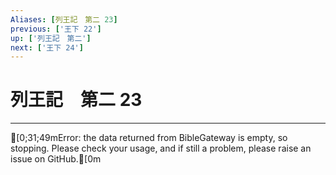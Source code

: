 ```yaml
---
Aliases: [列王記　第二 23]
previous: ['王下 22']
up: ['列王記　第二']
next: ['王下 24']
---
```

# 列王記　第二 23

***
[0;31;49mError: the data returned from BibleGateway is empty, so stopping. Please check your usage, and if still a problem, please raise an issue on GitHub.[0m
